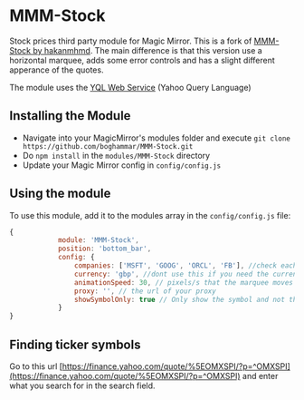 # MMM-Stock
Stock prices third party module for Magic Mirror. This is a fork of [MMM-Stock by hakanmhmd](https://github.com/hakanmhmd/MMM-Stock). The main difference is that this version use a horizontal marquee, adds some error controls and has a slight different apperance of the quotes.

The module uses the [YQL Web Service](https://developer.yahoo.com/yql/guide/yql_url.html) (Yahoo Query Language)

## Installing the Module
* Navigate into your MagicMirror's modules folder and execute `git clone https://github.com/boghammar/MMM-Stock.git`
* Do `npm install` in the `modules/MMM-Stock` directory
* Update your Magic Mirror config in `config/config.js`

## Using the module

To use this module, add it to the modules array in the `config/config.js` file:
````javascript
{
    		module: 'MMM-Stock',
    		position: 'bottom_bar',
    		config: {
    			companies: ['MSFT', 'GOOG', 'ORCL', 'FB'], //check each company ticker symbol in yahoo finance
		        currency: 'gbp', //dont use this if you need the currency to be USD
		        animationSpeed: 30, // pixels/s that the marquee moves with
		        proxy: '', // the url of your proxy
		        showSymbolOnly: true // Only show the symbol and not the full name of the stock/index
    		}
}
````


## Finding ticker symbols
Go to this url [https://finance.yahoo.com/quote/%5EOMXSPI/?p=^OMXSPI](https://finance.yahoo.com/quote/%5EOMXSPI/?p=^OMXSPI) and enter what you search for in the search field.

